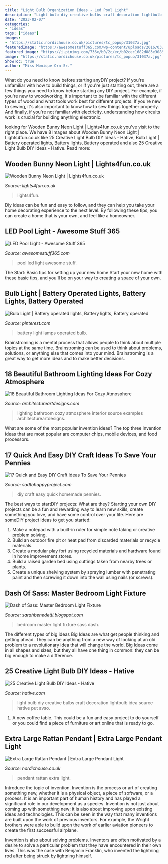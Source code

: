 ```yaml
---
title: "Light Bulb Organization Ideas ~ Led Pool Light"
description: "Light bulb diy creative bulbs craft decoration lightbulb idea source hative put avso"
date: "2023-02-07"
categories:
- "ideas"
tags: ["ideas"]
images:
- "https://static.nordichouse.co.uk/pictures/tc_popup/31037a.jpg"
featuredImage: "https://awesomestuff365.com/wp-content/uploads/2016/03/ledpool-lights2.jpg"
featured_image: "https://i.pinimg.com/736x/b0/2c/ec/b02cec1682d883e3085efd9cfdd69699.jpg"
image: "https://static.nordichouse.co.uk/pictures/tc_popup/31037a.jpg"
ShowToc: true
author: "Miss Monique Orn Sr."
---
```



What do you need to know before starting anyDIY project?
If you're unfamiliar with how to build things, or if you're just starting out, there are a few things you need to know before starting any DIY project. For example, if you're new to woodworking, it's important to be familiar with the different types of wood and what tools work best for different projects. If you're new to sewing, it's also important to know how to sew things together properly. And finally, if you're not familiar with electricity, understanding how circuits work is crucial for building anything electronic.

	

		
looking for Wooden Bunny Neon Light | Lights4fun.co.uk you've visit to the right place. We have 8 Images about Wooden Bunny Neon Light | Lights4fun.co.uk like 25 Creative Light Bulb DIY Ideas - Hative, Bulb Light | Battery operated lights, Battery lights, Battery operated and also 25 Creative Light Bulb DIY Ideas - Hative. Read more:
		
    
## Wooden Bunny Neon Light | Lights4fun.co.uk

<img loading=lazy src="https://cdn.shopify.com/s/files/1/0092/5096/3518/products/LL21014_Wooden-Bunny-Neon-Light-Easter-Decoration_2_2000x2000.jpg?v=1609950875" onerror="this.onerror=null;this.src='https://tse3.mm.bing.net/th?id=OIP.EWwzgeFG4KQBcHW_09j88AHaHa&amp;pid=15.1';" alt="Wooden Bunny Neon Light | Lights4fun.co.uk">

_Source: lights4fun.co.uk_

>lights4fun. 

	

Diy ideas can be fun and easy to follow, and they can help you take your home decorating experience to the next level. By following these tips, you can create a home that is your own, and feel like a homeowner.

    
## LED Pool Light - Awesome Stuff 365

<img loading=lazy src="https://awesomestuff365.com/wp-content/uploads/2016/03/ledpool-lights2.jpg" onerror="this.onerror=null;this.src='https://tse2.mm.bing.net/th?id=OIP.Fi-VLtZEBLOK0T1oZVZm_AHaD6&amp;pid=15.1';" alt="LED Pool Light - Awesome Stuff 365">

_Source: awesomestuff365.com_

>pool led light awesome stuff. 

	

The Start: Basic tips for setting up your new home
Start your new home with these basic tips, and you'll be on your way to creating a space of your own.

    
## Bulb Light | Battery Operated Lights, Battery Lights, Battery Operated

<img loading=lazy src="https://i.pinimg.com/736x/b0/2c/ec/b02cec1682d883e3085efd9cfdd69699.jpg" onerror="this.onerror=null;this.src='https://tse1.mm.bing.net/th?id=OIP.dv77GZ9WzbeFeiDwI1PPbgHaHa&amp;pid=15.1';" alt="Bulb Light | Battery operated lights, Battery lights, Battery operated">

_Source: pinterest.com_

>battery light lamps operated bulb. 

	

Brainstroming is a mental process that allows people to think about multiple topics at the same time. Brainstroming can be used to think about problems, solutions, or anything else that comes into your mind. Brainstroming is a great way to get more ideas and to make better decisions.

    
## 18 Beautiful Bathroom Lighting Ideas For Cozy Atmosphere

<img loading=lazy src="https://www.architectureartdesigns.com/wp-content/uploads/2015/03/171.jpg" onerror="this.onerror=null;this.src='https://tse3.mm.bing.net/th?id=OIP.83J1ehwRBk1pLQ1PKTwYFQHaGB&amp;pid=15.1';" alt="18 Beautiful Bathroom Lighting Ideas For Cozy Atmosphere">

_Source: architectureartdesigns.com_

>lighting bathroom cozy atmosphere interior source examples architectureartdesigns. 

	

What are some of the most popular invention ideas?
The top three invention ideas that are most popular are computer chips, mobile devices, and food processors.

    
## 17 Quick And Easy DIY Craft Ideas To Save Your Pennies

<img loading=lazy src="https://sadtohappyproject.com/wp-content/uploads/2014/12/easy-DIY-homemade-craft-ideas14.jpg" onerror="this.onerror=null;this.src='https://tse4.mm.bing.net/th?id=OIP.ZqLMCvQONSicdFaTN-bO0QHaJ-&amp;pid=15.1';" alt="17 Quick and Easy DIY Craft Ideas To Save Your Pennies">

_Source: sadtohappyproject.com_

>diy craft easy quick homemade pennies. 

	

The best ways to startDIY projects: What are they?
Starting your own DIY projects can be a fun and rewarding way to learn new skills, create something you love, and have some control over your life. Here are someDIY project ideas to get you started: 
1. Make a notepad with a built-in ruler for simple note taking or creative problem solving.
2. Build an outdoor fire pit or heat pad from discarded materials or recycle materials. 
3. Create a modular play fort using recycled materials and hardware found in home improvement stores. 
4. Build a raised garden bed using cuttings taken from nearby trees or plants. 
5. Create a unique shelving system by spraying lumber with penetrating paint and then screwing it down into the wall using nails (or screws).

    
## Dash Of Sass: Master Bedroom Light Fixture

<img loading=lazy src="http://4.bp.blogspot.com/_XIM2apNYGDc/TES558yO-WI/AAAAAAAAAxk/at55vsK8PJk/s1600/DSC02169.JPG" onerror="this.onerror=null;this.src='https://tse3.mm.bing.net/th?id=OIP.pttMGFuPpwj3YTdFi_cJ1wHaJ4&amp;pid=15.1';" alt="Dash of Sass: Master Bedroom Light Fixture">

_Source: sarahbenedetti.blogspot.com_

>bedroom master light fixture sass dash. 

	

The different types of big ideas
Big Ideas are what get people thinking and getting ahead. They can be anything from a new way of looking at an old problem to a revolutionary idea that will change the world. Big Ideas come in all shapes and sizes, but they all have one thing in common: they can be big enough to make a difference.

    
## 25 Creative Light Bulb DIY Ideas - Hative

<img loading=lazy src="https://hative.com/wp-content/uploads/2015/04/light-bulb-ideas/16-creative-light-bulb-diy-ideas.jpg" onerror="this.onerror=null;this.src='https://tse3.mm.bing.net/th?id=OIP.y6CTAVztglG4dK6oiTCM2gHaJ4&amp;pid=15.1';" alt="25 Creative Light Bulb DIY Ideas - Hative">

_Source: hative.com_

>light bulb diy creative bulbs craft decoration lightbulb idea source hative put avso. 

	

1. A new coffee table. This could be a fun and easy project to do yourself or you could find a piece of furniture or art online that is ready to go.

    
## Extra Large Rattan Pendant | Extra Large Pendant Light

<img loading=lazy src="https://static.nordichouse.co.uk/pictures/tc_popup/31037a.jpg" onerror="this.onerror=null;this.src='https://tse4.mm.bing.net/th?id=OIP.BP_Pv-P3EePX5z0S5AIeVgHaJ4&amp;pid=15.1';" alt="Extra Large Rattan Pendant | Extra Large Pendant Light">

_Source: nordichouse.co.uk_

>pendant rattan extra light. 

	

Introduce the topic of invention.
Invention is the process or art of creating something new, whether it is a physical object, a piece of software, or a process. It is an important part of human history and has played a significant role in our development as a species.
Invention is not just about coming up with something new; it is also about improving upon existing ideas and technologies. This can be seen in the way that many inventions are built upon the work of previous inventors. For example, the Wright brothers were able to build upon the work of earlier aviation pioneers to create the first successful airplane.

Invention is also about solving problems. Inventors are often motivated by a desire to solve a particular problem that they have encountered in their own lives. This was the case with Benjamin Franklin, who invented the lightning rod after being struck by lightning himself.

